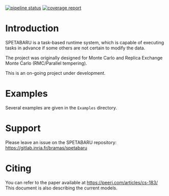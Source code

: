 [![pipeline status](https://gitlab.inria.fr/bramas/spetabaru/badges/master/pipeline.svg)](https://gitlab.inria.fr/bramas/spetabaru/commits/master)
[![coverage report](https://gitlab.inria.fr/bramas/spetabaru/badges/master/coverage.svg)](https://gitlab.inria.fr/bramas/spetabaru/commits/master)


# Introduction
SPETABARU is a task-based runtime system, which is
capable of executing tasks in advance if some others are not certain to modify
the data.

The project was originally designed for Monte Carlo and
Replica Exchange Monte Carlo (RMC/Parallel tempering).

This is an on-going project under development.


# Examples

Several examples are given in the `Examples` directory.


# Support

Please leave an issue on the SPETABARU repository:
https://gitlab.inria.fr/bramas/spetabaru

# Citing

You can refer to the paper available at https://peerj.com/articles/cs-183/
This document is also describing the current models.
